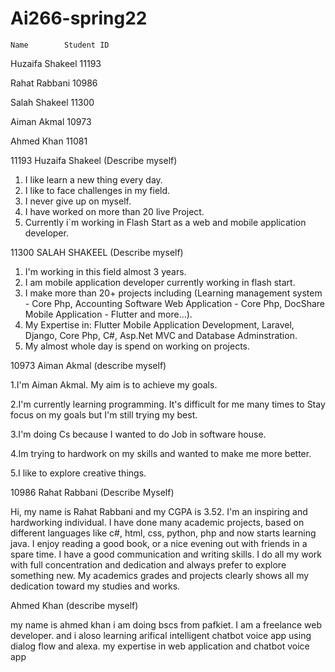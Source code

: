 # Ai266-spring22

    Name	    Student ID
Huzaifa Shakeel	           11193

Rahat Rabbani	           10986

Salah Shakeel	           11300

Aiman Akmal	               10973

Ahmed Khan	               11081



11193 Huzaifa Shakeel (Describe myself)
1. I like learn a new thing every day.
2. I like to face challenges in my field.
3. I never give up on myself.
4. I have worked on more than 20 live Project.
5. Currently i`m working in Flash Start as a web and mobile application developer.


11300 SALAH SHAKEEL (Describe myself)
1. I'm working in this field almost 3 years.
2. I am mobile application developer currently working in flash start.
3. I make more than 20+ projects including (Learning management system - Core Php, Accounting Software Web Application - Core Php, DocShare Mobile Application - Flutter and more...).
4. My Expertise in: Flutter Mobile Application Development, Laravel, Django, Core Php, C#, Asp.Net MVC and Database Adminstration.
5. My almost whole day is spend on working on projects.


10973 Aiman Akmal (describe myself)

1.I'm Aiman Akmal. My aim is to achieve my goals.

2.I'm currently learning programming. It's difficult 
for me many times to Stay focus on my goals but I'm still trying my best.

3.I'm doing Cs because I wanted to do Job in software house.

4.Im trying to hardwork on my skills and wanted to make me more better.

5.I like to explore creative things.


10986 Rahat Rabbani (Describe Myself)

Hi, my name is Rahat Rabbani and my CGPA is 3.52. I'm an inspiring and hardworking individual. I have done many academic projects, based on different languages like c#, html, css, python, php and now starts learning java. I enjoy reading a good book, or a nice evening out with friends in a spare time. I have a good communication and writing skills. I do all my work with full concentration and dedication and always prefer to explore something new. My academics grades and projects clearly shows all my dedication toward my studies and works.



Ahmed Khan (describe myself)

my name is ahmed khan 
i am doing bscs from pafkiet.
I am a freelance web developer. 
and i aloso learning arifical intelligent chatbot voice app using dialog flow and alexa. 
my expertise in web application and chatbot voice app
